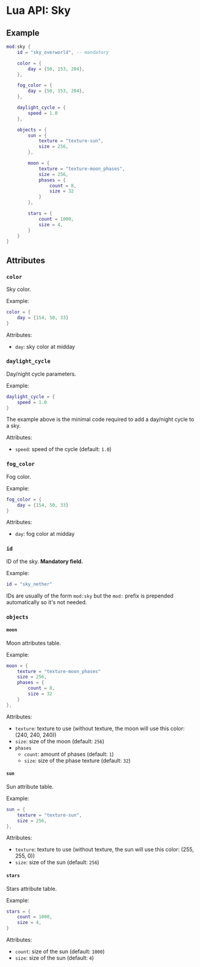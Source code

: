 # Lua API: Sky

## Example

```lua
mod:sky {
	id = "sky_overworld", -- mandatory

	color = {
		day = {50, 153, 204},
	},

	fog_color = {
		day = {50, 153, 204},
	},

	daylight_cycle = {
		speed = 1.0
	},

	objects = {
		sun = {
			texture = "texture-sun",
			size = 256,
		},

		moon = {
			texture = "texture-moon_phases",
			size = 256,
			phases = {
				count = 8,
				size = 32
			}
		},

		stars = {
			count = 1000,
			size = 4,
		}
	}
}
```

## Attributes

### `color`

Sky color.

Example:
```lua
color = {
	day = {154, 50, 33}
}
```

Attributes:

- `day`: sky color at midday

### `daylight_cycle`

Day/night cycle parameters.

Example:
```lua
daylight_cycle = {
	speed = 1.0
}
```

The example above is the minimal code required to add a day/night cycle to a sky.

Attributes:

- `speed`: speed of the cycle (default: `1.0`)

### `fog_color`

Fog color.

Example:
```lua
fog_color = {
	day = {154, 50, 33}
}
```

Attributes:

- `day`: fog color at midday

### `id`

ID of the sky. **Mandatory field.**

Example:
```lua
id = "sky_nether"
```

IDs are usually of the form `mod:sky` but the `mod:` prefix is prepended automatically so it's not needed.

### `objects`

#### `moon`

Moon attributes table.

Example:
```lua
moon = {
	texture = "texture-moon_phases"
	size = 256,
	phases = {
		count = 8,
		size = 32
	}
},
```

Attributes:

- `texture`: texture to use (without texture, the moon will use this color: (240, 240, 240))
- `size`: size of the moon (default: `256`)
- `phases`
    - `count`: amount of phases (default: `1`)
    - `size`: size of the phase texture (default: `32`)

#### `sun`

Sun attribute table.

Example:
```lua
sun = {
	texture = "texture-sun",
	size = 256,
},
```

Attributes:

- `texture`: texture to use (without texture, the sun will use this color: (255, 255, 0))
- `size`: size of the sun (default: `256`)

#### `stars`

Stars attribute table.

Example:
```lua
stars = {
	count = 1000,
	size = 4,
}
```

Attributes:

- `count`: size of the sun (default: `1000`)
- `size`: size of the sun (default: `4`)

